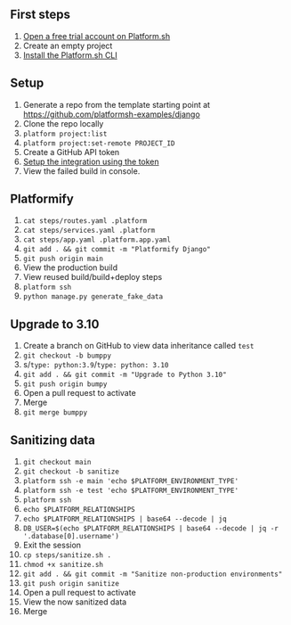 
## First steps

1. [Open a free trial account on Platform.sh](https://auth.api.platform.sh/register)
1. Create an empty project
1. [Install the Platform.sh CLI](https://docs.platform.sh/administration/cli.html)

## Setup

1. Generate a repo from the template starting point at https://github.com/platformsh-examples/django
1. Clone the repo locally
1. `platform project:list`
1. `platform project:set-remote PROJECT_ID`
1. Create a GitHub API token
1. [Setup the integration using the token](https://docs.platform.sh/integrations/source/github.html)
1. View the failed build in console. 

## Platformify 

1. `cat steps/routes.yaml .platform`
1. `cat steps/services.yaml .platform`
1. `cat steps/app.yaml .platform.app.yaml`
1. `git add . && git commit -m "Platformify Django"`
1. `git push origin main`
1. View the production build
1. View reused build/build+deploy steps
1. `platform ssh`
1. `python manage.py generate_fake_data`

## Upgrade to 3.10

1. Create a branch on GitHub to view data inheritance called `test`
1. `git checkout -b bumppy`
1. s/`type: python:3.9`/`type: python: 3.10`
1. `git add . && git commit -m "Upgrade to Python 3.10"`
1. `git push origin bumpy`
1. Open a pull request to activate
1. Merge
1. `git merge bumppy`

## Sanitizing data

1. `git checkout main`
1. `git checkout -b sanitize`
1. `platform ssh -e main 'echo $PLATFORM_ENVIRONMENT_TYPE'`
1. `platform ssh -e test 'echo $PLATFORM_ENVIRONMENT_TYPE'`
1. `platform ssh`
1. `echo $PLATFORM_RELATIONSHIPS`
1. `echo $PLATFORM_RELATIONSHIPS | base64 --decode | jq`
1. `DB_USER=$(echo $PLATFORM_RELATIONSHIPS | base64 --decode | jq -r '.database[0].username')`
1. Exit the session
1. `cp steps/sanitize.sh .`
1. `chmod +x sanitize.sh`
1. `git add . && git commit -m "Sanitize non-production environments"`
1. `git push origin sanitize`
1. Open a pull request to activate
1. View the now sanitized data
1. Merge
